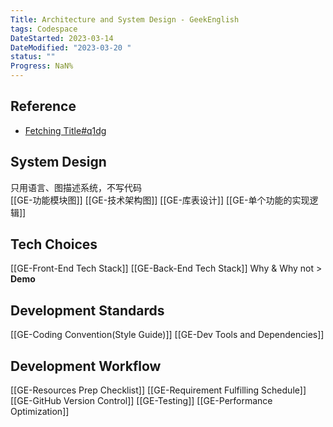 ```yaml
---
Title: Architecture and System Design - GeekEnglish
tags: Codespace
DateStarted: 2023-03-14
DateModified: "2023-03-20 "
status: ""
Progress: NaN%
---
```


## Reference

- [Fetching Title#q1dg](https://blog.csdn.net/weixin_43533538/article/details/123391937)

## System Design

只用语言、图描述系统，不写代码  
[[GE-功能模块图]]
[[GE-技术架构图]]
[[GE-库表设计]]
[[GE-单个功能的实现逻辑]]

## Tech Choices

[[GE-Front-End Tech Stack]]
[[GE-Back-End Tech Stack]]
Why & Why not > **Demo**

## Development Standards

[[GE-Coding Convention(Style Guide)]]
[[GE-Dev Tools and Dependencies]]

## Development Workflow

[[GE-Resources Prep Checklist]]
[[GE-Requirement Fulfilling Schedule]]
[[GE-GitHub Version Control]]
[[GE-Testing]]
[[GE-Performance Optimization]]
